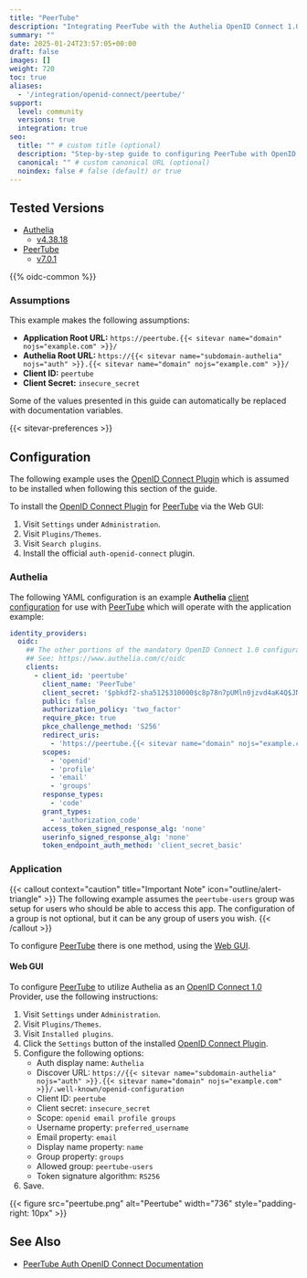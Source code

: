 ```yaml
---
title: "PeerTube"
description: "Integrating PeerTube with the Authelia OpenID Connect 1.0 Provider."
summary: ""
date: 2025-01-24T23:57:05+00:00
draft: false
images: []
weight: 720
toc: true
aliases:
  - '/integration/openid-connect/peertube/'
support:
  level: community
  versions: true
  integration: true
seo:
  title: "" # custom title (optional)
  description: "Step-by-step guide to configuring PeerTube with OpenID Connect 1.0 for secure SSO. Enhance your login flow using Authelia’s modern identity management."
  canonical: "" # custom canonical URL (optional)
  noindex: false # false (default) or true
---
```


## Tested Versions

- [Authelia]
  - [v4.38.18](https://github.com/authelia/authelia/releases/tag/v4.38.18)
- [PeerTube]
  - [v7.0.1](https://github.com/Chocobozzz/PeerTube/releases/tag/v7.0.1)

{{% oidc-common %}}

### Assumptions

This example makes the following assumptions:

- __Application Root URL:__ `https://peertube.{{< sitevar name="domain" nojs="example.com" >}}/`
- __Authelia Root URL:__ `https://{{< sitevar name="subdomain-authelia" nojs="auth" >}}.{{< sitevar name="domain" nojs="example.com" >}}/`
- __Client ID:__ `peertube`
- __Client Secret:__ `insecure_secret`

Some of the values presented in this guide can automatically be replaced with documentation variables.

{{< sitevar-preferences >}}

## Configuration

The following example uses the [OpenID Connect Plugin] which is assumed to be installed when following this
section of the guide.

To install the [OpenID Connect Plugin] for [PeerTube] via the Web GUI:

1. Visit `Settings` under `Administration`.
2. Visit `Plugins/Themes`.
3. Visit `Search plugins`.
4. Install the official `auth-openid-connect` plugin.

### Authelia

The following YAML configuration is an example __Authelia__ [client configuration] for use with [PeerTube] which will
operate with the application example:

```yaml {title="configuration.yml"}
identity_providers:
  oidc:
    ## The other portions of the mandatory OpenID Connect 1.0 configuration go here.
    ## See: https://www.authelia.com/c/oidc
    clients:
      - client_id: 'peertube'
        client_name: 'PeerTube'
        client_secret: '$pbkdf2-sha512$310000$c8p78n7pUMln0jzvd4aK4Q$JNRBzwAo0ek5qKn50cFzzvE9RXV88h1wJn5KGiHrD0YKtZaR/nCb2CJPOsKaPK0hjf.9yHxzQGZziziccp6Yng'  # The digest of 'insecure_secret'.
        public: false
        authorization_policy: 'two_factor'
        require_pkce: true
        pkce_challenge_method: 'S256'
        redirect_uris:
          - 'https://peertube.{{< sitevar name="domain" nojs="example.com" >}}/plugins/auth-openid-connect/router/code-cb'
        scopes:
          - 'openid'
          - 'profile'
          - 'email'
          - 'groups'
        response_types:
          - 'code'
        grant_types:
          - 'authorization_code'
        access_token_signed_response_alg: 'none'
        userinfo_signed_response_alg: 'none'
        token_endpoint_auth_method: 'client_secret_basic'
```

### Application

{{< callout context="caution" title="Important Note" icon="outline/alert-triangle" >}}
The following example assumes the `peertube-users` group was setup for users who should be able to access this app. The
configuration of a group is not optional, but it can be any group of users you wish.
{{< /callout >}}

To configure [PeerTube] there is one method, using the [Web GUI](#web-gui).

#### Web GUI

To configure [PeerTube] to utilize Authelia as an [OpenID Connect 1.0] Provider, use the following instructions:

1. Visit `Settings` under `Administration`.
2. Visit `Plugins/Themes`.
3. Visit `Installed plugins`.
4. Click the `Settings` button of the installed [OpenID Connect Plugin].
5. Configure the following options:
   - Auth display name: `Authelia`
   - Discover URL: `https://{{< sitevar name="subdomain-authelia" nojs="auth" >}}.{{< sitevar name="domain" nojs="example.com" >}}/.well-known/openid-configuration`
   - Client ID: `peertube`
   - Client secret: `insecure_secret`
   - Scope: `openid email profile groups`
   - Username property: `preferred_username`
   - Email property: `email`
   - Display name property: `name`
   - Group property: `groups`
   - Allowed group: `peertube-users`
   - Token signature algorithm: `RS256`
6. Save.

{{< figure src="peertube.png" alt="Peertube" width="736" style="padding-right: 10px" >}}

## See Also

- [PeerTube Auth OpenID Connect Documentation](https://framagit.org/framasoft/peertube/official-plugins/tree/master/peertube-plugin-auth-openid-connect)

[PeerTube]: https://joinpeertube.org
[OpenID Connect Plugin]: https://framagit.org/framasoft/peertube/official-plugins/-/tree/master/peertube-plugin-auth-openid-connect
[Authelia]: https://www.authelia.com
[OpenID Connect 1.0]: ../../openid-connect/introduction.md
[client configuration]: ../../../configuration/identity-providers/openid-connect/clients.md
